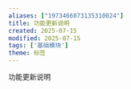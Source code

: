 ```yaml
---
aliases: ["1973466073135310024"]
title: 功能更新说明
created: 2025-07-15
modified: 2025-07-15
tags: ['基础模块']
theme: 标签
---
```


功能更新说明